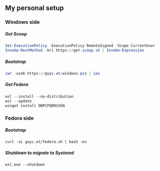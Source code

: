 ## My personal setup

### Windows side

##### Get Scoop

```powershell
Set-ExecutionPolicy -ExecutionPolicy RemoteSigned -Scope CurrentUser
Invoke-RestMethod -Uri https://get.scoop.sh | Invoke-Expression
```

##### Bootstrap

```powershell
iwr -useb https://guyc.at/windows.ps1 | iex
```

##### Get Fedora

```powershell
wsl --install --no-distribution
wsl --update
winget install 9NPCP8DRCHSN
```

### Fedora side

##### Bootstrap

```shell
curl -sL guyc.at/fedora.sh | bash -ex
```

##### Shutdown to migrate to Systemd

```shell
wsl.exe --shutdown
```
